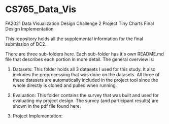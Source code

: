 # CS765_Data_Vis
FA2021 Data Visualization Design Challenge 2 Project
Tiny Charts Final Design Implementation

This repository holds all the supplemental information for the final submission of DC2. 

There are three sub-folders here. Each sub-folder has it's own README.md file that describes each portion in more detail. The general overview is: 
1. Datasets: This folder holds all 3 datasets I used for this study. It also includes the preprocessing that was done on the datasets. All three of these datasets are automatically included in the project tool since the whole directly is cloned and pulled when running. 

2. Evaluation: This folder contains the survey that was built and used for evaluating my project design. The survey (and participant results) are shown in the pdf file found here.

3. Project Implementation: 
